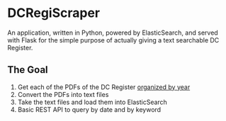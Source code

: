 # DCRegiScraper

An application, written in Python, powered by ElasticSearch, and served with Flask for the simple purpose of actually giving a text searchable DC Register.

## The Goal

1. Get each of the PDFs of the DC Register [organized by year](http://dcregs.dc.gov/Gateway/IssueList.aspx?IssueYear=2013)
2. Convert the PDFs into text files
3. Take the text files and load them into ElasticSearch
4. Basic REST API to query by date and by keyword